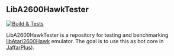 LibA2600HawkTester
-------------------

[![Build & Tests](https://github.com/SergioMartin86/quickerStella/actions/workflows/make.yml/badge.svg)](https://github.com/SergioMartin86/quickerStella/actions/workflows/make.yml)


LibA2600HawkTester is a repository for testing and benchmarking [libAtari2600Hawk](https://github.com/CasualPokePlayer/libAtari2600Hawk/tree/v2) emulator. The goal is to use this as bot core in [JaffarPlus](https://github.com/SergioMartin86/jaffarPlus)).

